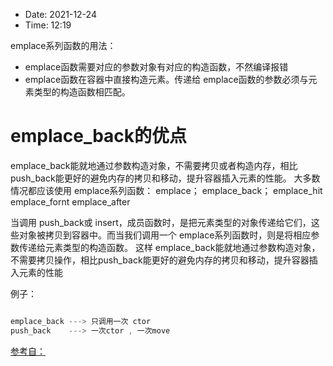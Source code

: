 - Date: 2021-12-24
- Time:  12:19




emplace系列函数的用法：
+ emplace函数需要对应的参数对象有对应的构造函数，不然编译报错
+ emplace函数在容器中直接构造元素。传递给 emplace函数的参数必须与元素类型的构造函数相匹配。


# emplace_back的优点

emplace_back能就地通过参数构造对象，不需要拷贝或者构造内存，相比 push_back能更好的避免内存的拷贝和移动，提升容器插入元素的性能。
大多数情况都应该使用 emplace系列函数：
emplace； emplace_back； emplace_hit emplace_fornt emplace_after




当调用 push_back或 insert，成员函数时，是把元素类型的对象传递给它们，这些对象被拷贝到容器中。而当我们调用一个 emplace系列函数时，则是将相应参数传递给元素类型的构造函数。
这样 emplace_back能就地通过参数构造对象，不需要拷贝操作，相比push_back能更好的避免内存的拷贝和移动，提升容器插入元素的性能

例子：
```c++

emplace_back ---> 只调用一次 ctor
push_back    ---> 一次ctor , 一次move

```



[参考自：](https://www.bilibili.com/video/BV1q7411x7RK?from=search&seid=6072566781298030133&spm_id_from=333.337.0.0)